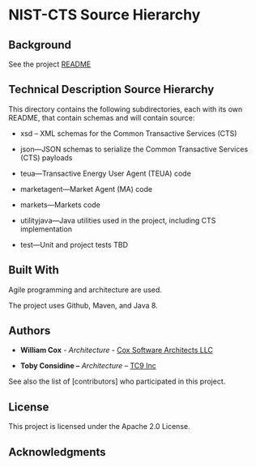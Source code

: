 NIST-CTS Source Hierarchy
=========================

Background
----------

See the project [README](../../README.md)

Technical Description Source Hierarchy
--------------------------------------

This directory contains the following subdirectories, each with its own README, that contain schemas and
will contain source:

-   xsd – XML schemas for the Common Transactive Services (CTS)

-   json—JSON schemas to serialize the Common Transactive Services (CTS)
    payloads

-   teua—Transactive Energy User Agent (TEUA) code

-   marketagent—Market Agent (MA) code

-   markets—Markets code

-   utilityjava—Java utilities used in the project, including CTS implementation

-   test—Unit and project tests TBD

Built With
----------

Agile programming and architecture are used.

The project uses Github, Maven, and Java 8.

Authors
-------

-   **William Cox** - *Architecture* - [Cox Software Architects
    LLC](http://coxsoftwarearchitects.com/)

-   **Toby Considine –** *Architecture* – [TC9 Inc](http://www.tc9.com/)

See also the list of [contributors] who participated in this project.

License
-------

This project is licensed under the Apache 2.0 License.

Acknowledgments
---------------

